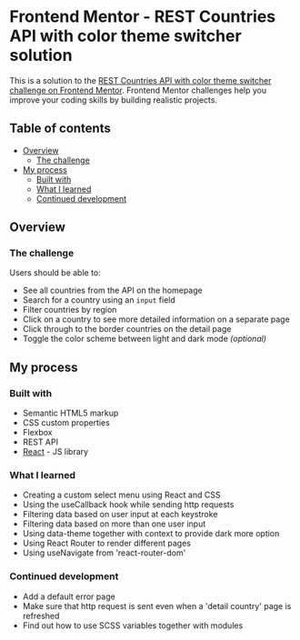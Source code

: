 # Frontend Mentor - REST Countries API with color theme switcher solution

This is a solution to the [REST Countries API with color theme switcher challenge on Frontend Mentor](https://www.frontendmentor.io/challenges/rest-countries-api-with-color-theme-switcher-5cacc469fec04111f7b848ca). Frontend Mentor challenges help you improve your coding skills by building realistic projects.

## Table of contents

- [Overview](#overview)
  - [The challenge](#the-challenge)
- [My process](#my-process)
  - [Built with](#built-with)
  - [What I learned](#what-i-learned)
  - [Continued development](#continued-development)

## Overview

### The challenge

Users should be able to:

- See all countries from the API on the homepage
- Search for a country using an `input` field
- Filter countries by region
- Click on a country to see more detailed information on a separate page
- Click through to the border countries on the detail page
- Toggle the color scheme between light and dark mode _(optional)_

## My process

### Built with

- Semantic HTML5 markup
- CSS custom properties
- Flexbox
- REST API
- [React](https://reactjs.org/) - JS library

### What I learned

- Creating a custom select menu using React and CSS
- Using the useCallback hook while sending http requests
- Filtering data based on user input at each keystroke
- Filtering data based on more than one user input
- Using data-theme together with context to provide dark more option
- Using React Router to render different pages
- Using useNavigate from 'react-router-dom'

### Continued development

- Add a default error page
- Make sure that http request is sent even when a 'detail country' page is refreshed
- Find out how to use SCSS variables together with modules

